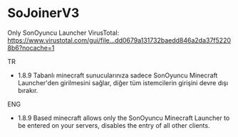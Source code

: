 # SoJoinerV3
Only SonOyuncu Launcher
VirusTotal: https://www.virustotal.com/gui/file...dd0679a131732baedd846a2da37f52208b6?nocache=1

TR

* 1.8.9 Tabanlı minecraft sunucularınıza sadece SonOyuncu Minecraft Launcher'den girilmesini sağlar, diğer tüm istemcilerin girişini devre dışı bırakır.

ENG

* 1.8.9 Based minecraft allows only the SonOyuncu Minecraft Launcher to be entered on your servers, disables the entry of all other clients.
